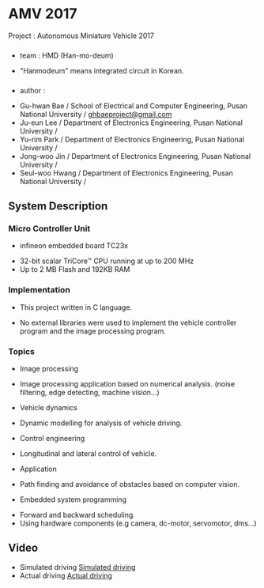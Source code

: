 # AMV 2017

Project : Autonomous Miniature Vehicle 2017

###
* team : HMD (Han-mo-deum)
- "Hanmodeum" means integrated circuit in Korean.

###
* author : 
- Gu-hwan Bae / School of Electrical and Computer Engineering, Pusan National University / ghbaeproject@gmail.com
- Ju-eun Lee / Department of Electronics Engineering, Pusan National University / 
- Yu-rim Park / Department of Electronics Engineering, Pusan National University /
- Jong-woo Jin / Department of Electronics Engineering, Pusan National University /
- Seul-woo Hwang /  Department of Electronics Engineering, Pusan National University /


## System Description

### Micro Controller Unit
* infineon embedded board TC23x
- 32-bit scalar TriCore™ CPU running at up to 200 MHz
- Up to 2 MB Flash and 192KB RAM

### Implementation
* This project written in C language.
- No external libraries were used to implement the vehicle controller program and the image processing program.

### Topics
* Image processing
- Image processing application based on numerical analysis. (noise filtering, edge detecting, machine vision...)
* Vehicle dynamics
- Dynamic modelling for analysis of vehicle driving.
* Control engineering
- Longitudinal and lateral control of vehicle.
* Application
- Path finding and avoidance of obstacles based on computer vision.
* Embedded system programming
- Forward and backward scheduling.
- Using hardware components (e.g camera, dc-motor, servomotor, dms...)

## Video
* Simulated driving
[Simulated driving](https://www.youtube.com/watch?v=YROYeMcettg)
* Actual driving
[Actual driving](https://www.youtube.com/watch?v=oGVoWftAiQo)
